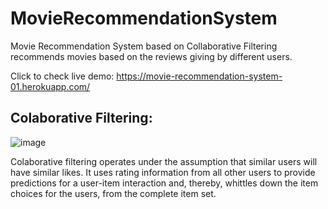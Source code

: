# MovieRecommendationSystem

Movie Recommendation System based on Collaborative Filtering recommends movies based on the reviews giving by different users.

Click to check live demo: https://movie-recommendation-system-01.herokuapp.com/

## Colaborative Filtering:

![image](https://user-images.githubusercontent.com/83829614/140017426-8872e79b-2d97-4c7e-a6e8-e0ad97a2872d.png)

Colaborative filtering operates under the assumption that similar users will have similar likes. It uses rating information from all other users to provide predictions for a user-item interaction and, thereby, whittles down the item choices for the users, from the complete item set.


